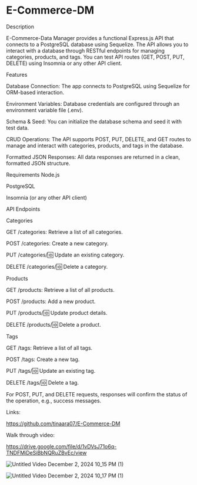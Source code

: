 # E-Commerce-DM
Description


E-Commerce-Data Manager provides a functional Express.js API that connects to a PostgreSQL database using Sequelize. The API allows you to interact with a database through RESTful endpoints for managing categories, products, and tags. You can test API routes (GET, POST, PUT, DELETE) using Insomnia or any other API client.

Features

Database Connection: The app connects to PostgreSQL using Sequelize for ORM-based interaction.

Environment Variables: Database credentials are configured through an environment variable file (.env).

Schema & Seed: You can initialize the database schema and seed it with test data.

CRUD Operations: The API supports POST, PUT, DELETE, and GET routes to manage and interact with categories, products, and tags in the database.

Formatted JSON Responses: All data responses are returned in a clean, formatted JSON structure.

Requirements
Node.js

PostgreSQL

Insomnia (or any other API client)

API Endpoints

Categories

GET /categories: Retrieve a list of all categories.

POST /categories: Create a new category.

PUT /categories/:id: Update an existing category.

DELETE /categories/:id: Delete a category.

Products

GET /products: Retrieve a list of all products.

POST /products: Add a new product.

PUT /products/:id: Update product details.

DELETE /products/:id: Delete a product.

Tags

GET /tags: Retrieve a list of all tags.

POST /tags: Create a new tag.

PUT /tags/:id: Update an existing tag.

DELETE /tags/:id: Delete a tag.

For POST, PUT, and DELETE requests, responses will confirm the status of the operation, e.g., success messages.

Links:

https://github.com/tinaara07/E-Commerce-DM
 
 Walk through video:
 
 https://drive.google.com/file/d/1vDVsJ71o6q-TNDFMiDeSiBbNQRuZBvEc/view

![Untitled Video December 2, 2024 10_15 PM (1)](https://github.com/user-attachments/assets/db9ae51c-3996-47bc-aa4c-4e42b3975136)



![Untitled Video December 2, 2024 10_17 PM (1)](https://github.com/user-attachments/assets/26edfe92-1cf8-401e-8548-2f8265bc9e6c)



